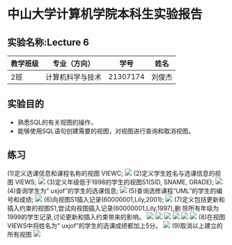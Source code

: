 # 中山大学计算机学院本科生实验报告

## 实验名称:Lecture 6
 
教学班级|专业（方向）|学号|姓名
-|-|-|-
2班|计算机科学与技术|21307174|刘俊杰	

## 实验目的
* 熟悉SQL的有关视图的操作，
* 能够使用SQL语句创建需要的视图，对视图进行查询和取消视图。
## 练习
(1)定义选课信息和课程名称的视图 VIEWC;
![](./1.png)
(2)定义学生姓名与选课信息的视图 VIEWS;
![](./2.png)
(3)定义年级低于1998的学生的视图S1(SID, SNAME, GRADE);
![](./3.png)
(4)查询学生为“ uxjof”的学生的选课信息;
![](./4.png)
(5)查询选修课程“UML”的学生的编号和成绩;
![](./5.png)
(6)向视图S1插入记录(60000001,Lily,2001);
![](./6.png)
(7)定义包括更新和插入约束的视图S1,尝试向视图插入记录(60000001,Lily,1997),删
除所有年级为1999的学生记录,讨论更新和插入约束带来的影响。
![](./71.png)
![](./72.png)
![](./73.png)
![](./74.png)
![](./75.png)
![](./76.png)
(8)在视图 VIEWS中将姓名为“ uxjof”的学生的选课成绩都加上5分。
![](./8.png)
(9)取消以上建立的所有视图
![](./9.png)